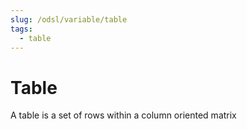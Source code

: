 ```yaml
---
slug: /odsl/variable/table
tags:
  - table
---
```

Table
=====================

A table is a set of rows within a column oriented matrix

